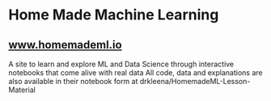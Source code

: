 # Home Made Machine Learning 
## www.homemademl.io 
A site to learn and explore ML and Data Science through interactive notebooks that come alive with real data
All code, data and explanations are also available in their notebook form at drkleena/HomemadeML-Lesson-Material

